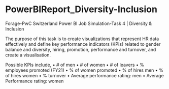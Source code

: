 # PowerBIReport_Diversity-Inclusion
Forage-PwC Switzerland Power BI Job Simulation-Task 4 | Diversity &amp; Inclusion

The purpose of this task is to create visualizations that represent HR data effectively and define key performance indicators (KPIs) related to gender balance and diversity, hiring, promotion, performance and turnover, and create a visualisation.

Possible KPIs include,
•	# of men
•	# of women
•	# of leavers
•	% employees promoted (FY21)
•	% of women promoted
•	% of hires men
•	% of hires women
•	% turnover 
•	Average performance rating: men
•	Average Performance rating: women


